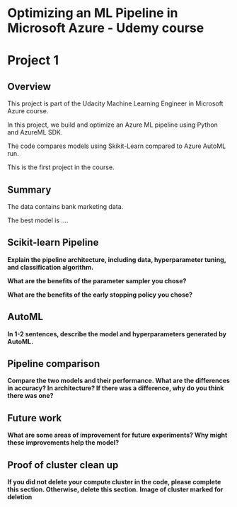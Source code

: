 # Optimizing an ML Pipeline in Microsoft Azure - Udemy course
# Project 1

## Overview
This project is part of the Udacity Machine Learning Engineer in Microsoft Azure course.

In this project, we build and optimize an Azure ML pipeline using Python and AzureML SDK.

The code compares models using Skikit-Learn compared to Azure AutoML run.

This is the first project in the course.


## Summary

The data contains bank marketing data.

The best model is ....

## Scikit-learn Pipeline

**Explain the pipeline architecture, including data, hyperparameter tuning, and classification algorithm.**

**What are the benefits of the parameter sampler you chose?**

**What are the benefits of the early stopping policy you chose?**

## AutoML
**In 1-2 sentences, describe the model and hyperparameters generated by AutoML.**

## Pipeline comparison

**Compare the two models and their performance. What are the differences in accuracy? In architecture? If there was a difference, why do you think there was one?**

## Future work

**What are some areas of improvement for future experiments? Why might these improvements help the model?**

## Proof of cluster clean up

**If you did not delete your compute cluster in the code, please complete this section. Otherwise, delete this section.**
**Image of cluster marked for deletion**
